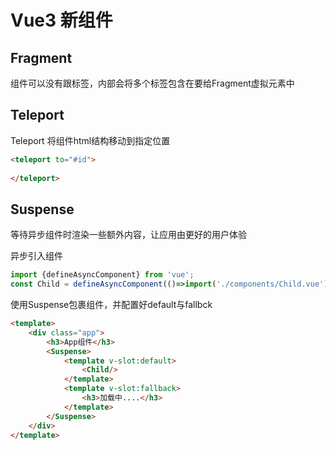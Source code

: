 # Vue3 新组件

## Fragment

组件可以没有跟标签，内部会将多个标签包含在要给Fragment虚拟元素中

## Teleport

Teleport 将组件html结构移动到指定位置

~~~ html
<teleport to="#id">
	
</teleport>
~~~

## Suspense

等待异步组件时渲染一些额外内容，让应用由更好的用户体验

异步引入组件

~~~ js
import {defineAsyncComponent} from 'vue';
const Child = defineAsyncComponent(()=>import('./components/Child.vue'))
~~~

使用Suspense包裹组件，并配置好default与fallbck

~~~ html
<template>
	<div class="app">
        <h3>App组件</h3>
        <Suspense>
        	<template v-slot:default>
            	<Child/>
            </template>
            <template v-slot:fallback>
            	<h3>加载中....</h3>
            </template>
        </Suspense>
    </div>
</template>
~~~

